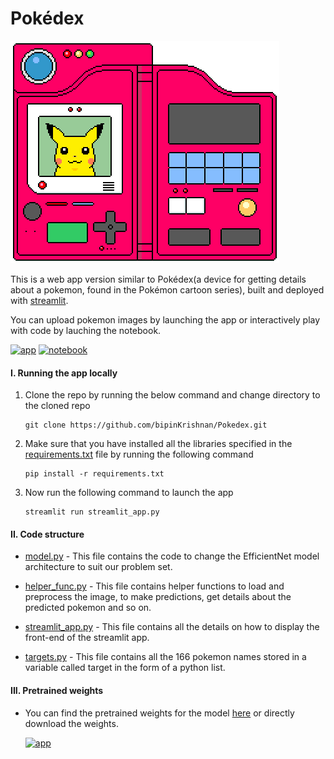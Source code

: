# Pokédex  

<img src="media/pikachu.gif"/>

This is a web app version similar to Pokédex(a device for getting details about a pokemon, found in the Pokémon cartoon series), built and deployed with [streamlit](https://www.streamlit.io/).

You can upload pokemon images by launching the app or interactively play with code by lauching the notebook.

[![app](https://img.shields.io/badge/launch-app-brightgreen)](https://share.streamlit.io/bipinkrishnan/pokedex/main)  [![notebook](https://img.shields.io/badge/launch-notebook-blue)](https://www.kaggle.com/bipinkrishnan/pokemon-image-classification-with-efficientnet)

#### I. Running the app locally
1. Clone the repo by running the below command and change directory to the cloned repo

       git clone https://github.com/bipinKrishnan/Pokedex.git
  
1. Make sure that you have installed all the libraries specified in the [requirements.txt](https://github.com/bipinKrishnan/Pokedex/blob/main/requirements.txt) file by running the following command

       pip install -r requirements.txt

2. Now run the following command to launch the app

       streamlit run streamlit_app.py 
       
#### II. Code structure
* [model.py](https://github.com/bipinKrishnan/Pokedex/blob/main/model.py) - This file contains the code to change the EfficientNet model architecture to suit our problem set.

* [helper_func.py](https://github.com/bipinKrishnan/Pokedex/blob/main/helper_func.py) - This file contains helper functions to load and preprocess the image, to make predictions, get details about the predicted pokemon and so on.

* [streamlit_app.py](https://github.com/bipinKrishnan/Pokedex/blob/main/streamlit_app.py) - This file contains all the details on how to display the front-end of the streamlit app.

* [targets.py](https://github.com/bipinKrishnan/Pokedex/blob/main/targets.py) - This file contains all the 166 pokemon names stored in a variable called target in the form of a python list.

#### III. Pretrained weights
* You can find the pretrained weights for the model [here](https://github.com/bipinKrishnan/Pokedex/releases) or directly download the weights.

  [![app](https://img.shields.io/badge/download-weights-orange)](https://github.com/bipinKrishnan/Pokedex/releases/download/0.0.1/model.pt)
